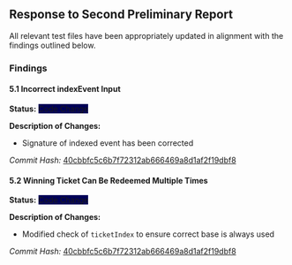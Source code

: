 ## Response to Second Preliminary Report

All relevant test files have been appropriately updated in alignment with the findings outlined below.

### Findings

#### 5.1 Incorrect indexEvent Input

**Status:** <span style="background-color:#000058">Code Change</span>

**Description of Changes:**

- Signature of indexed event has been corrected

_Commit Hash:_ [40cbbfc5c6b7f72312ab666469a8d1af2f19dbf8](https://github.com/hoprnet/hoprnet/commit/40cbbfc5c6b7f72312ab666469a8d1af2f19dbf8)

#### 5.2 Winning Ticket Can Be Redeemed Multiple Times

**Status:** <span style="background-color:#000058">Code Change</span>

**Description of Changes:**

- Modified check of `ticketIndex` to ensure correct base is always used

_Commit Hash:_ [40cbbfc5c6b7f72312ab666469a8d1af2f19dbf8](https://github.com/hoprnet/hoprnet/commit/40cbbfc5c6b7f72312ab666469a8d1af2f19dbf8)

